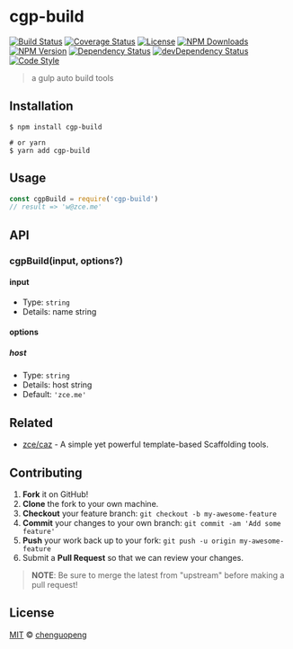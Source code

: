 # cgp-build

[![Build Status][actions-img]][actions-url]
[![Coverage Status][codecov-img]][codecov-url]
[![License][license-img]][license-url]
[![NPM Downloads][downloads-img]][downloads-url]
[![NPM Version][version-img]][version-url]
[![Dependency Status][dependency-img]][dependency-url]
[![devDependency Status][devdependency-img]][devdependency-url]
[![Code Style][style-img]][style-url]

> a gulp auto build tools

## Installation

```shell
$ npm install cgp-build

# or yarn
$ yarn add cgp-build
```

## Usage

<!-- TODO: Introduction of Usage -->

```javascript
const cgpBuild = require('cgp-build')
// result => 'w@zce.me'
```

## API

<!-- TODO: Introduction of API -->

### cgpBuild(input, options?)

#### input

- Type: `string`
- Details: name string

#### options

##### host

- Type: `string`
- Details: host string
- Default: `'zce.me'`

## Related

- [zce/caz](https://github.com/zce/caz) - A simple yet powerful template-based Scaffolding tools.

## Contributing

1. **Fork** it on GitHub!
2. **Clone** the fork to your own machine.
3. **Checkout** your feature branch: `git checkout -b my-awesome-feature`
4. **Commit** your changes to your own branch: `git commit -am 'Add some feature'`
5. **Push** your work back up to your fork: `git push -u origin my-awesome-feature`
6. Submit a **Pull Request** so that we can review your changes.

> **NOTE**: Be sure to merge the latest from "upstream" before making a pull request!

## License

[MIT](LICENSE) &copy; [chenguopeng](https://github.com/ying95478)



[actions-img]: https://img.shields.io/github/workflow/status/ying95478/cgp-build/CI
[actions-url]: https://github.com/ying95478/cgp-build/actions
[codecov-img]: https://img.shields.io/codecov/c/github/ying95478/cgp-build
[codecov-url]: https://codecov.io/gh/ying95478/cgp-build
[license-img]: https://img.shields.io/github/license/ying95478/cgp-build
[license-url]: https://github.com/ying95478/cgp-build/blob/master/LICENSE
[downloads-img]: https://img.shields.io/npm/dm/cgp-build
[downloads-url]: https://npm.im/cgp-build
[version-img]: https://img.shields.io/npm/v/cgp-build
[version-url]: https://npm.im/cgp-build
[dependency-img]: https://img.shields.io/david/ying95478/cgp-build
[dependency-url]: https://david-dm.org/ying95478/cgp-build
[devdependency-img]: https://img.shields.io/david/dev/ying95478/cgp-build
[devdependency-url]: https://david-dm.org/ying95478/cgp-build?type=dev
[style-img]: https://img.shields.io/badge/code_style-standard-brightgreen
[style-url]: https://standardjs.com
